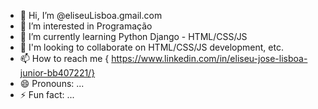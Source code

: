 - 👋 Hi, I’m @eliseuLisboa.gmail.com
- 👀 I’m interested in Programação 
- 🌱 I’m currently learning Python Django - HTML/CSS/JS
- 💞️ I'm looking to collaborate on HTML/CSS/JS development, etc.
- 📫 How to reach me { https://www.linkedin.com/in/eliseu-jose-lisboa-junior-bb407221/}
- 😄 Pronouns: ...
- ⚡ Fun fact: ...

<!---
ElizeuLisboa/ElizeuLisboa is a ✨ special ✨ repository because its `README.md` (this file) appears on your GitHub profile.
You can click the Preview link to take a look at your changes.
--->
